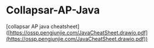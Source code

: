 # Collapsar-AP-Java

\[collapsar AP java cheatsheet]\([https://ossp.pengjunjie.com/JavaCheatSheet.drawio.pdf](https://ossp.pengjunjie.com/JavaCheatSheet.drawio.pdf))

